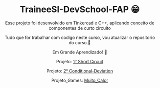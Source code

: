 <header>
    <h1 align="center">TraineeSI-DevSchool-FAP 😁</h1>
    <p>Esse projeto foi desenvolvido em <a href="https://www.tinkercad.com/login" target="_black">Tinkercad</a> e C++, aplicando conceito de componentes de curto circuito</p>
    <p>Tudo que for trabalhar com codigo neste curso, vou atualizar o repositorio do curso.🗿</p>
    <p>Em Grande Aprendizado! 🦾</p>
    <p>Projeto: <a href="https://www.tinkercad.com/things/iiRoanNsXGb-funky-bojo/editel?sharecode=bT8NofDARoPek62CYNB84vSXTx48kjvexZ6JPm8PeKs" target="_black" >1° Short Circuit</a></p>
    <p>Projeto: <a href="https://www.tinkercad.com/things/0IpU529sgwJ-brave-gaaris-snaget/editel?sharecode=aOHVFX3NisTYSJhNebLUSlB6jKNFzJENsPwlHaU2r5Y" target="_black" >2° Conditional-Deviation</a></p>
    <p>Projeto_Games: <a href="https://scratch.mit.edu/projects/778126853">Muito_Calor</a></p>
      
</header>
